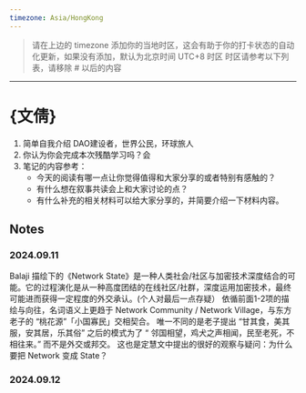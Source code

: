 ```yaml
---
timezone: Asia/HongKong
---
```


> 请在上边的 timezone 添加你的当地时区，这会有助于你的打卡状态的自动化更新，如果没有添加，默认为北京时间 UTC+8 时区
> 时区请参考以下列表，请移除 # 以后的内容

---

# {文倩}

1. 简单自我介绍 DAO建设者，世界公民，环球旅人
2. 你认为你会完成本次残酷学习吗？会
3. 笔记的内容参考：
   - 今天的阅读有哪一点让你觉得值得和大家分享的或者特别有感触的？
   - 有什么想在叙事共读会上和大家讨论的点？
   - 有什么补充的相关材料可以给大家分享的，并简要介绍一下材料内容。

## Notes

<!-- Content_START -->

### 2024.09.11

Balaji 描绘下的《Network State》是一种人类社会/社区与加密技术深度结合的可能。它的过程演化是从一种高度团结的在线社区/社群，深度运用加密技术，最终可能进而获得一定程度的外交承认。(个人对最后一点存疑）
依循前面1-2项的描绘与向往，名词语义上更趋于 Network Community / Network Village，与东方老子的 “桃花源”「小国寡民」交相契合。
唯一不同的是老子提出 “甘其食，美其服，安其居，乐其俗” 之后的模式为了 “ 邻国相望，鸡犬之声相闻，民至老死，不相往来。” 而不是外交或邦交。
这也是定慧文中提出的很好的观察与疑问：为什么要把 Network 变成 State？

### 2024.09.12


<!-- Content_END -->
